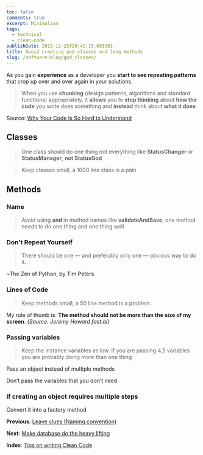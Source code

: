 ```yaml
---
toc: false
comments: true
excerpt: Minimalism
tags:
  - technical
  - clean-code
publishDate: 2019-12-25T20:42:15.093981
title: Avoid creating god classes and long methods
slug: /software-blog/god_classes/
---
```


As you gain **experience** as a developer you **start to see repeating patterns** that crop up over and over again in your solutions.

> When you use **chunking** (design patterns, algorithms and standard functions) appropriately, it **allows** you to **stop thinking** about **how the code** you write does something and **instead** think about **what it does**

Source: [Why Your Code Is So Hard to Understand](https://www.codeproject.com/Articles/838973/Why-Your-Code-Is-So-Hard-to-Understand)

## Classes

> One class should do one thing not everything like **StatusChanger** or **StatusManager**, **not StatusGod**

> Keep classes small, a 1000 line class is a pain

## Methods

### Name

> Avoid using **and** in method names like **validateAndSave**, one method needs to do one thing and one thing well

### Don’t Repeat Yourself

> There should be one — and preferably only one — obvious way to do it.

~The Zen of Python, by Tim Peters

### Lines of Code

> Keep methods small, a 50 line method is a problem.

My rule of thumb is: **The method should not be more than the size of my screen**. (_Source: Jeremy Howard fast.ai_)

### Passing variables

> Keep the instance variables as low. If you are passing 4,5 variables you are probably doing more than one thing

Pass an object instead of multiple methods

Don’t pass the variables that you don’t need.

### If creating an object requires multiple steps

Convert it into a factory method

**Previous**: [Leave clues (Naming convention)](/clean%20code/2019/12/20/clean-code-2-leave-clues-naming-convention.html)

**Next**: [Make database do the heavy lifting](/clean%20code/2019/12/22/clean-code-4-make-the-database-do-the-heavy-lifting.html)

**Index**: [Tips on writing Clean Code](/software%20development/clean%20code/2019/12/19/series-tips-on-writing-clean-code.html)
